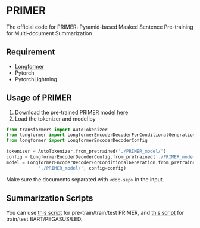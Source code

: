 # PRIMER
The official code for PRIMER: Pyramid-based Masked Sentence Pre-training for Multi-document Summarization
## Requirement
- [Longformer]('https://github.com/allenai/longformer')
- Pytorch
- PytorchLightning
## Usage of PRIMER
1. Download the pre-trained PRIMER model [here]()
2. Load the tokenizer and model by
```python
from transformers import AutoTokenizer
from longformer import LongformerEncoderDecoderForConditionalGeneration
from longformer import LongformerEncoderDecoderConfig

tokenizer = AutoTokenizer.from_pretrained('./PRIMER_model/')
config = LongformerEncoderDecoderConfig.from_pretrained('./PRIMER_model/')
model = LongformerEncoderDecoderForConditionalGeneration.from_pretrained(
            './PRIMER_model/', config=config)
```
Make sure the documents separated with `<doc-sep>` in the input.

## Summarization Scripts
You can use [this script]('./script/primer_main.py') for pre-train/train/test PRIMER, and [this script]('./script/compared_model_main.py') for train/test BART/PEGASUS/LED.

